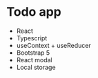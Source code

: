 # Todo app
- React
- Typescript
- useContext + useReducer
- Bootstrap 5
- React modal
- Local storage
